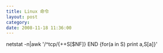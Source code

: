 ```yaml
---
title: Linux 命令
layout: post
category: 
date: 2008-11-18 11:36:00
---
```


netstat -n|awk '/^tcp/{++S[$NF]} END {for(a in S) print a,S[a]}'